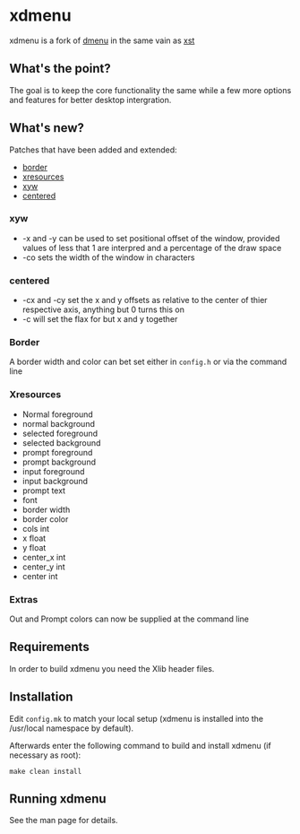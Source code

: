 # xdmenu
xdmenu is a fork of [dmenu](https://tools.suckless.org/dmenu/) in the same vain as [xst](https://github.com/gnotclub/xst)

## What's the point?
The goal is to keep the core functionality the same while a few more options and features for better desktop intergration.

## What's new?
Patches that have been added and extended:
* [border](https://tools.suckless.org/dmenu/patches/border/)
* [xresources](https://tools.suckless.org/dmenu/patches/xresources/)
* [xyw](https://tools.suckless.org/dmenu/patches/xyw/)
* [centered](https://tools.suckless.org/dmenu/patches/centered/)

### xyw
* -x and -y can be used to set positional offset of the window, provided values of less that 1 are interpred and a percentage of the draw space
* -co sets the width of the window in characters

### centered
* -cx and -cy set the x and y offsets as relative to the center of thier respective axis, anything but 0 turns this on
* -c will set the flax for but x and y together

### Border
A border width and color can bet set either in `config.h` or via the command line

### Xresources
* Normal foreground
* normal background
* selected foreground
* selected background
* prompt foreground
* prompt background
* input foreground
* input background
* prompt text
* font
* border width
* border color
* cols int
* x float
* y float
* center_x int
* center_y int
* center int

### Extras
Out and Prompt colors can now be supplied at the command line

## Requirements
In order to build xdmenu you need the Xlib header files.

## Installation
Edit `config.mk` to match your local setup (xdmenu is installed into
the /usr/local namespace by default).

Afterwards enter the following command to build and install xdmenu
(if necessary as root):

    make clean install


## Running xdmenu
See the man page for details.

